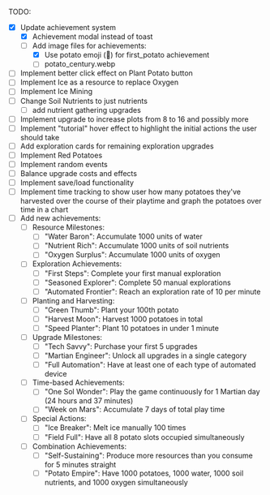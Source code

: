 TODO:
- [x] Update achievement system
    - [x] Achievement modal instead of toast
    - [ ] Add image files for achievements:
        - [x] Use potato emoji (🥔) for first_potato achievement
        - [ ] potato_century.webp
- [ ] Implement better click effect on Plant Potato button
- [ ] Implement Ice as a resource to replace Oxygen
- [ ] Implement Ice Mining
- [ ] Change Soil Nutrients to just nutrients
    - [ ] add nutrient gathering upgrades
- [ ] Implement upgrade to increase plots from 8 to 16 and possibly more
- [ ] Implement "tutorial" hover effect to highlight the initial actions the user should take
- [ ] Add exploration cards for remaining exploration upgrades
- [ ] Implement Red Potatoes
- [ ] Implement random events
- [ ] Balance upgrade costs and effects
- [ ] Implement save/load functionality
- [ ] Implement time tracking to show user how many potatoes they've harvested over the course of their playtime and graph the potatoes over time in a chart
- [ ] Add new achievements:
    - [ ] Resource Milestones:
        - [ ] "Water Baron": Accumulate 1000 units of water
        - [ ] "Nutrient Rich": Accumulate 1000 units of soil nutrients
        - [ ] "Oxygen Surplus": Accumulate 1000 units of oxygen
    - [ ] Exploration Achievements:
        - [ ] "First Steps": Complete your first manual exploration
        - [ ] "Seasoned Explorer": Complete 50 manual explorations
        - [ ] "Automated Frontier": Reach an exploration rate of 10 per minute
    - [ ] Planting and Harvesting:
        - [ ] "Green Thumb": Plant your 100th potato
        - [ ] "Harvest Moon": Harvest 1000 potatoes in total
        - [ ] "Speed Planter": Plant 10 potatoes in under 1 minute
    - [ ] Upgrade Milestones:
        - [ ] "Tech Savvy": Purchase your first 5 upgrades
        - [ ] "Martian Engineer": Unlock all upgrades in a single category
        - [ ] "Full Automation": Have at least one of each type of automated device
    - [ ] Time-based Achievements:
        - [ ] "One Sol Wonder": Play the game continuously for 1 Martian day (24 hours and 37 minutes)
        - [ ] "Week on Mars": Accumulate 7 days of total play time
    - [ ] Special Actions:
        - [ ] "Ice Breaker": Melt ice manually 100 times
        - [ ] "Field Full": Have all 8 potato slots occupied simultaneously
    - [ ] Combination Achievements:
        - [ ] "Self-Sustaining": Produce more resources than you consume for 5 minutes straight
        - [ ] "Potato Empire": Have 1000 potatoes, 1000 water, 1000 soil nutrients, and 1000 oxygen simultaneously
